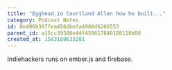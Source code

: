 ```yaml
---
title: "Egghead.io Courtland Allen how he built..."
category: Podcast Notes
id: 8e406b307fea456dbefa4980d6266553
parent_id: a15cc39586e44f459817840188118b08
created_at: 1583189633281
---
```


Indiehackers runs on ember.js and firebase.


    